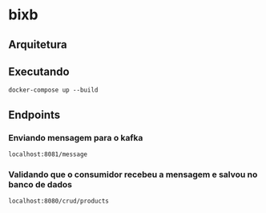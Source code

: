 # bixb

## Arquitetura

## Executando

`docker-compose up --build`

## Endpoints
### Enviando mensagem para o kafka
`localhost:8081/message`

### Validando que o consumidor recebeu a mensagem e salvou no banco de dados
`localhost:8080/crud/products`
